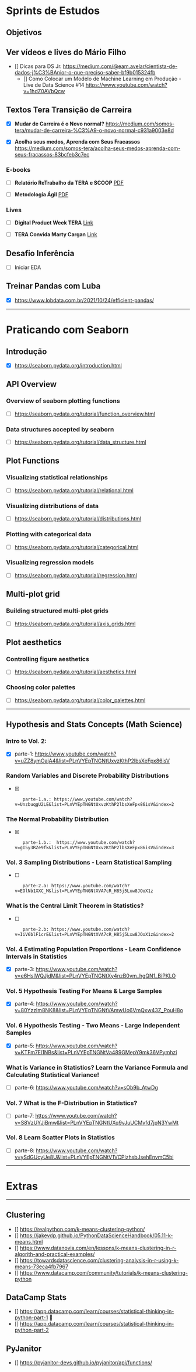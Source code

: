 # Sprints de Estudos 

## Objetivos

## Ver vídeos e lives do Mário Filho

- [] Dicas para DS Jr. https://medium.com/@eam.avelar/cientista-de-dados-j%C3%BAnior-o-que-preciso-saber-bf9b015324fb
  - [] Como Colocar um Modelo de Machine Learning em Produção - Live de Data Science #14 https://www.youtube.com/watch?v=1hdZ0AVbQcw


## Textos Tera Transição de Carreira

- [x] **Mudar de Carreira é o Novo normal?** https://medium.com/somos-tera/mudar-de-carreira-%C3%A9-o-novo-normal-c931a9003e8d


- [x] **Acolha seus medos, Aprenda com Seus Fracassos** https://medium.com/somos-tera/acolha-seus-medos-aprenda-com-seus-fracassos-83bcfeb3c7ec

### E-books

- [ ] **Relatório ReTrabalho da TERA e SCOOP** [PDF](https://d335luupugsy2.cloudfront.net/cms/files/33413/1582144080Relatorio_Tera_ReTrabalho_2020_VF.pdf?__hstc=230976320.4e81461f1af11690b6f52ced88839b18.1624913444322.1636052400536.1636375396119.70&__hssc=230976320.1.1636375396119&__hsfp=2876245672)

- [ ] **Metodologia Ágil** [PDF](chrome-extension://efaidnbmnnnibpcajpcglclefindmkaj/viewer.html?pdfurl=https%3A%2F%2Ff.hubspotusercontent20.net%2Fhubfs%2F7435824%2FE-books%2FMetodologias%2520%25C3%2581geis.pdf%3F__hstc%3D230976320.4e81461f1af11690b6f52ced88839b18.1624913444322.1636052400536.1636375396119.70%26__hssc%3D230976320.2.1636375396119%26__hsfp%3D2876245672&clen=3778710&chunk=true)

### Lives

- [ ] **Digital Product Week TERA** [Link](https://www.youtube.com/watch?v=MAHq_vETef0&list=PLOUCPq0w7UzVFkwsyhk38e-hGCbb48mfa "YouTube")

- [ ] **TERA Convida Marty Cargan** [Link](https://www.youtube.com/watch?v=tilfeZtUaB8 "YouTube")

## Desafio Inferência

- [ ] Iniciar EDA

## Treinar Pandas com Luba

- [x] https://www.lobdata.com.br/2021/10/24/efficient-pandas/

---

# Praticando com Seaborn

## Introdução
- [x] https://seaborn.pydata.org/introduction.html

## API Overview
### Overview of seaborn plotting functions
- [ ] https://seaborn.pydata.org/tutorial/function_overview.html
### Data structures accepted by seaborn
- [ ] https://seaborn.pydata.org/tutorial/data_structure.html

## Plot Functions
### Visualizing statistical relationships
- [ ] https://seaborn.pydata.org/tutorial/relational.html
### Visualizing distributions of data
- [ ] https://seaborn.pydata.org/tutorial/distributions.html
### Plotting with categorical data
- [ ] https://seaborn.pydata.org/tutorial/categorical.html
### Visualizing regression models
- [ ] https://seaborn.pydata.org/tutorial/regression.html


## Multi-plot grid
### Building structured multi-plot grids
- [ ] https://seaborn.pydata.org/tutorial/axis_grids.html

## Plot aesthetics
### Controlling figure aesthetics
- [ ] https://seaborn.pydata.org/tutorial/aesthetics.html
### Choosing color palettes
- [ ] https://seaborn.pydata.org/tutorial/color_palettes.html

***

## Hypothesis and Stats Concepts (Math Science)

### Intro to Vol. 2:
- [x] parte-1: https://www.youtube.com/watch?v=uZZ8ymOajA4&list=PLnVYEpTNGNtUxvzKthP2lbsXeFpx86isV

###         Random Variables and Discrete Probability Distributions
- [x]        parte-1.a.: https://www.youtube.com/watch?v=UnzbuqgU2LE&list=PLnVYEpTNGNtUxvzKthP2lbsXeFpx86isV&index=2

###         The Normal Probability Distribution
- [x]        parte-1.b.:  https://www.youtube.com/watch?v=gI5y3RZe9fk&list=PLnVYEpTNGNtUxvzKthP2lbsXeFpx86isV&index=3

### Vol. 3 Sampling Distributions - Learn Statistical Sampling
- [ ]        parte-2.a: https://www.youtube.com/watch?v=EOlNb1XXC_M&list=PLnVYEpTNGNtXVA7cR_H85j5Lxw8JOoX1z
###          What is the Central Limit Theorem in Statistics?
- [ ]        parte-2.b: https://www.youtube.com/watch?v=IiV6blF1crE&list=PLnVYEpTNGNtXVA7cR_H85j5Lxw8JOoX1z&index=2

### Vol. 4 Estimating Population Proportions - Learn Confidence Intervals in Statistics
- [x] parte-3: https://www.youtube.com/watch?v=e6HsIWQJjdM&list=PLnVYEpTNGNtXy4nzB0vm_hgQN1_BiPKLO

### Vol. 5 Hypothesis Testing For Means & Large Samples
- [x] parte-4: https://www.youtube.com/watch?v=80YzzIm8NK8&list=PLnVYEpTNGNtVAmwUo6VmQxw43Z_PouH8o

### Vol. 6 Hypothesis Testing - Two Means - Large Independent Samples
- [x] parte-5: https://www.youtube.com/watch?v=KTFm7El1NBs&list=PLnVYEpTNGNtVa489GMepY9mk36VPymhzi

### What is Variance in Statistics? Learn the Variance Formula and Calculating Statistical Variance!
- [ ] parte-6: https://www.youtube.com/watch?v=sOb9b_AtwDg

### Vol. 7 What is the F-Distribution in Statistics?
- [ ] parte-7: https://www.youtube.com/watch?v=S8VzUYJjBmw&list=PLnVYEpTNGNtUXq9vJuUCMvfd7jpN3YwMt

### Vol. 8 Learn Scatter Plots in Statistics
- [ ] parte-8: https://www.youtube.com/watch?v=ySdGUcyUe8U&list=PLnVYEpTNGNtV1VCPlzhsbJsehEnvmC5bi

---

# Extras

***
## Clustering

- [] https://realpython.com/k-means-clustering-python/
- [] https://jakevdp.github.io/PythonDataScienceHandbook/05.11-k-means.html
- [] https://www.datanovia.com/en/lessons/k-means-clustering-in-r-algorith-and-practical-examples/
- [] https://towardsdatascience.com/clustering-analysis-in-r-using-k-means-73eca4fb7967
- [] https://www.datacamp.com/community/tutorials/k-means-clustering-python


## DataCamp Stats

- [] https://app.datacamp.com/learn/courses/statistical-thinking-in-python-part-1 🚨
- [] https://app.datacamp.com/learn/courses/statistical-thinking-in-python-part-2

## PyJanitor

- [] https://pyjanitor-devs.github.io/pyjanitor/api/functions/

